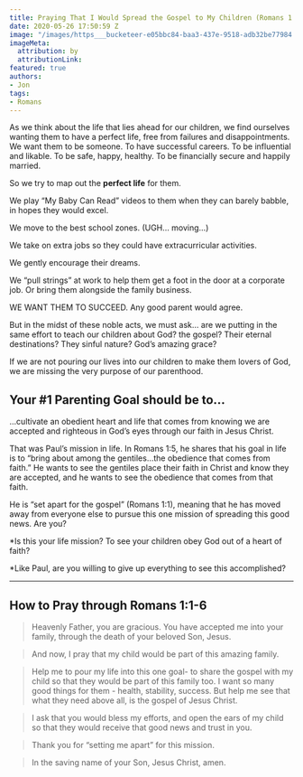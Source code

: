 ```yaml
---
title: Praying That I Would Spread the Gospel to My Children (Romans 1:1,5-6)
date: 2020-05-26 17:50:59 Z
image: "/images/https___bucketeer-e05bbc84-baa3-437e-9518-adb32be77984.s3.amazonaws.com_public_images_453e1617-6e1d-4ae6-9837-07552474b306_5472x3648.jpeg"
imageMeta:
  attribution: by
  attributionLink: 
featured: true
authors:
- Jon
tags:
- Romans
---
```


As we think about the life that lies ahead for our children, we find ourselves wanting them to have a perfect life, free from failures and disappointments. We want them to be someone. To have successful careers. To be influential and likable. To be safe, happy, healthy. To be financially secure and happily married.

So we try to map out the **perfect life** for them.

We play “My Baby Can Read” videos to them when they can barely babble, in hopes they would excel.

We move to the best school zones. (UGH… moving…)

We take on extra jobs so they could have extracurricular activities.

We gently encourage their dreams.

We “pull strings” at work to help them get a foot in the door at a corporate job. Or bring them alongside the family business.

WE WANT THEM TO SUCCEED. Any good parent would agree.

But in the midst of these noble acts, we must ask… are we putting in the same effort to teach our children about God? the gospel? Their eternal destinations? They sinful nature? God’s amazing grace?

If we are not pouring our lives into our children to make them lovers of God, we are missing the very purpose of our parenthood.

## Your #1 Parenting Goal should be to…


…cultivate an obedient heart and life that comes from knowing we are accepted and righteous in God’s eyes through our faith in Jesus Christ.

That was Paul’s mission in life. In Romans 1:5, he shares that his goal in life is to “bring about among the gentiles…the obedience that comes from faith.” He wants to see the gentiles place their faith in Christ and know they are accepted, and he wants to see the obedience that comes from that faith.

He is “set apart for the gospel” (Romans 1:1), meaning that he has moved away from everyone else to pursue this one mission of spreading this good news. Are you?

*Is this your life mission? To see your children obey God out of a heart of faith?

*Like Paul, are you willing to give up everything to see this accomplished?

---

## How to Pray through Romans 1:1-6

> Heavenly Father, you are gracious. You have accepted me into your family, through the death of your beloved Son, Jesus.

> And now, I pray that my child would be part of this amazing family.

> Help me to pour my life into this one goal- to share the gospel with my child so that they would be part of this family too. I want so many good things for them - health, stability, success. But help me see that what they need above all, is the gospel of Jesus Christ.

> I ask that you would bless my efforts, and open the ears of my child so that they would receive that good news and trust in you.

> Thank you for “setting me apart” for this mission.

> In the saving name of your Son, Jesus Christ, amen. 
